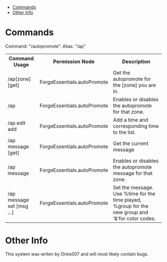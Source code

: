 * [Commands](#command)
* [Other Info](#other)

# Commands <a name="command"></a>
Command: "/autopromote". Alias: "/ap"
<table>
	<tr>
		<th>Command Usage</th>
		<th>Permission Node</th>
		<th>Description</th>
	</tr>
	<tr>
		<td>/ap[zone] [get]</td>
		<td>ForgeEssentials.autoPromote</td>
		<td>Get the autopromote for the [zone] you are in.</td>
	</tr>
	<tr>
		<td>/ap<zone> <enable|disable></td>
		<td>ForgeEssentials.autoPromote</td>
		<td>Enables or disables the autopromote for that zone.</td>
	</tr>
	<tr>
		<td>/ap<zone> edit add <time> <group></td>
		<td>ForgeEssentials.autoPromote</td>
		<td>Add a time and corresponding time to the list.</td>
	</tr>
	<tr>
		<td>/ap<zone> message [get]</td>
		<td>ForgeEssentials.autoPromote</td>
		<td>Get the current message</td>
	</tr>
	<tr>
		<td>/ap<zone> message <enable|disable></td>
		<td>ForgeEssentials.autoPromote</td>
		<td>Enables or disables the autopromote message for that zone.</td>
	</tr>
	<tr>
		<td>/ap<zone> message set [msg ...]</td>
		<td>ForgeEssentials.autoPromote</td>
		<td>Set the message. Use %time for the time played, %group for the new group and '&'for color codes.</td>
	</tr>
	<tr>
</table>

# Other Info <a name="other"></a>
This system was writen by Dries007 and will most likely contain bugs.